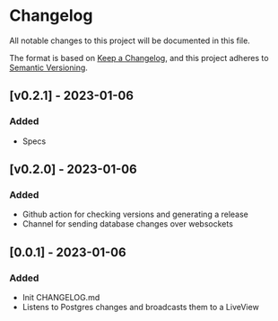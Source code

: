 # Changelog

All notable changes to this project will be documented in this file.

The format is based on [Keep a Changelog](https://keepachangelog.com/en/1.0.0/),
and this project adheres to [Semantic Versioning](https://semver.org/spec/v2.0.0.html).

## [v0.2.1] - 2023-01-06

### Added

- Specs

## [v0.2.0] - 2023-01-06

### Added

- Github action for checking versions and generating a release
- Channel for sending database changes over websockets

## [0.0.1] - 2023-01-06

### Added

- Init CHANGELOG.md
- Listens to Postgres changes and broadcasts them to a LiveView
